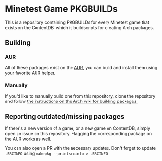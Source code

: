 # Minetest Game PKGBUILDs
This is a repository containing PKGBUILDs for every Minetest game that exists on the ContentDB, which is buildscripts for creating Arch packages.

## Building
### AUR
All of these packages exist on the [AUR](https://aur.archlinux.org), you can build and install them using your favorite AUR helper.

### Manually
If you'd like to manually build one from this repository, clone the repository and follow [the instructions on the Arch wiki for building packages.](https://wiki.archlinux.org/title/Arch_User_Repository#Installing_and_upgrading_packages)

## Reporting outdated/missing packages
If there's a new version of a game, or a new game on ContentDB, simply open an issue on this repository. Flagging the corresponding package on the AUR works as well.

You can also open a PR with the necessary updates. Don't forget to update `.SRCINFO` using `makepkg --printsrcinfo > .SRCINFO`
